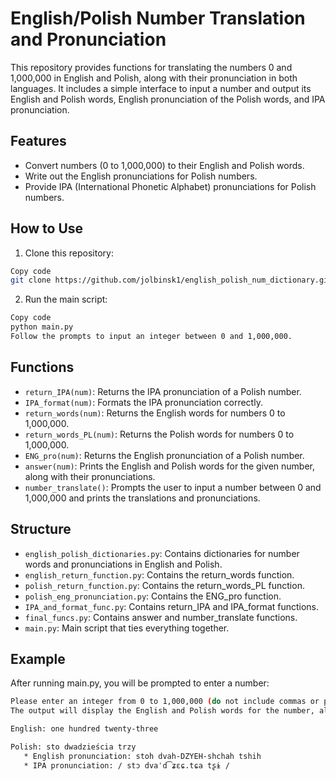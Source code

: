 # English/Polish Number Translation and Pronunciation

This repository provides functions for translating the numbers 0 and 1,000,000 in English and Polish, along with their pronunciation in both languages. It includes a simple interface to input a number and output its English and Polish words, English pronunciation of the Polish words, and IPA pronunciation.

## Features

- Convert numbers (0 to 1,000,000) to their English and Polish words.
- Write out the English pronunciations for Polish numbers.
- Provide IPA (International Phonetic Alphabet) pronunciations for Polish numbers.

## How to Use 

1) Clone this repository:
```bash
Copy code
git clone https://github.com/jolbinsk1/english_polish_num_dictionary.git
```

2) Run the main script:

``` bash
Copy code
python main.py
Follow the prompts to input an integer between 0 and 1,000,000.

```

## Functions

- `return_IPA(num)`: Returns the IPA pronunciation of a Polish number.
- `IPA_format(num)`: Formats the IPA pronunciation correctly.
- `return_words(num)`: Returns the English words for numbers 0 to 1,000,000.
- `return_words_PL(num)`: Returns the Polish words for numbers 0 to 1,000,000.
- `ENG_pro(num)`: Returns the English pronunciation of a Polish number.
- `answer(num)`: Prints the English and Polish words for the given number, along with their pronunciations.
- `number_translate()`: Prompts the user to input a number between 0 and 1,000,000 and prints the translations and pronunciations.

## Structure

- `english_polish_dictionaries.py`: Contains dictionaries for number words and pronunciations in English and Polish.
- `english_return_function.py`: Contains the return_words function.
- `polish_return_function.py`: Contains the return_words_PL function.
- `polish_eng_pronunciation.py`: Contains the ENG_pro function.
- `IPA_and_format_func.py`: Contains return_IPA and IPA_format functions.
- `final_funcs.py`: Contains answer and number_translate functions.
- `main.py`: Main script that ties everything together.

## Example

After running main.py, you will be prompted to enter a number:

```bash 
Please enter an integer from 0 to 1,000,000 (do not include commas or periods): 123
The output will display the English and Polish words for the number, along with their pronunciations:

English: one hundred twenty-three

Polish: sto dwadzieścia trzy
   * English pronunciation: stoh dvah-DZYEH-shchah tshih
   * IPA pronunciation: / stɔ dvaˈd͡ʑɛɕ.tɕa tʂɨ /
```
